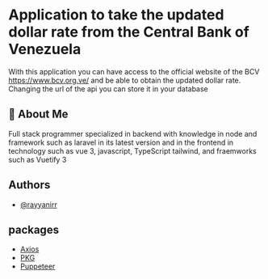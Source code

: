 
# Application to take the updated dollar rate from the Central Bank of Venezuela


With this application you can have access to the official website of the BCV https://www.bcv.org.ve/ and be able to obtain the updated dollar rate. Changing the url of the api you can store it in your database


## 🚀 About Me
Full stack programmer specialized in backend with knowledge in node and framework such as laravel in its latest version and in the frontend in technology such as vue 3, javascript, TypeScript tailwind, and fraemworks such as Vuetify 3


## Authors

- [@rayyanirr](https://github.com/rayyanirr)


## packages

 - [Axios](https://github.com/axios/axios)
 - [PKG](https://www.npmjs.com/package/pkg)
 - [Puppeteer](https://www.npmjs.com/package/puppeteer)

